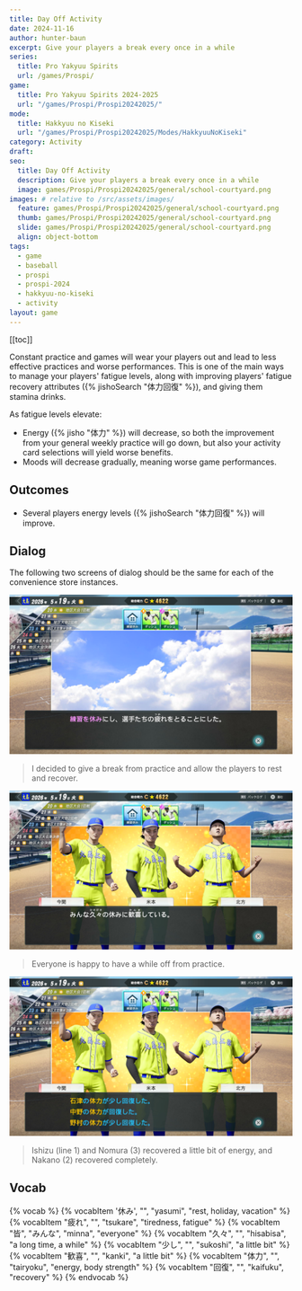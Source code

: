 ```yaml
---
title: Day Off Activity
date: 2024-11-16
author: hunter-baun
excerpt: Give your players a break every once in a while
series:
  title: Pro Yakyuu Spirits
  url: /games/Prospi/
game: 
  title: Pro Yakyuu Spirits 2024-2025
  url: "/games/Prospi/Prospi20242025/"
mode: 
  title: Hakkyuu no Kiseki
  url: "/games/Prospi/Prospi20242025/Modes/HakkyuuNoKiseki"
category: Activity
draft: 
seo:
  title: Day Off Activity
  description: Give your players a break every once in a while
  image: games/Prospi/Prospi20242025/general/school-courtyard.png
images: # relative to /src/assets/images/
  feature: games/Prospi/Prospi20242025/general/school-courtyard.png
  thumb: games/Prospi/Prospi20242025/general/school-courtyard.png
  slide: games/Prospi/Prospi20242025/general/school-courtyard.png
  align: object-bottom
tags:
  - game
  - baseball
  - prospi
  - prospi-2024
  - hakkyuu-no-kiseki
  - activity
layout: game
---
```

[[toc]]
<article class="prose max-w-xl lg:max-w-4xl lg:prose-lg">

Constant practice and games will wear your players out and lead to less effective practices and worse performances. This is one of the main ways to manage your players' fatigue levels, along with improving players' fatigue recovery attributes ({% jishoSearch "体力回復" %}), and giving them stamina drinks.

As fatigue levels elevate:
- Energy ({% jisho "体力" %}) will decrease, so both the improvement from your general weekly practice will go down, but also your activity card selections will yield worse benefits.
- Moods will decrease gradually, meaning worse game performances.

## Outcomes
- Several players energy levels ({% jishoSearch "体力回復" %}) will improve.

## Dialog
The following two screens of dialog should be the same for each of the convenience store instances.

![Giving players the day off](/assets/images/games/Prospi/Prospi20242025/HakkyuNoKiseki/Activities/Day-Off/day-off-dialog-1.png)
> I decided to give a break from practice and allow the players to rest and recover.

![Players are happy](/assets/images/games/Prospi/Prospi20242025/HakkyuNoKiseki/Activities/Day-Off/day-off-dialog-2.png)
> Everyone is happy to have a while off from practice.

![Players recover from fatigue](/assets/images/games/Prospi/Prospi20242025/HakkyuNoKiseki/Activities/Day-Off/day-off-dialog-3.png)
> Ishizu (line 1) and Nomura (3) recovered a little bit of energy, and Nakano (2) recovered completely.

## Vocab
{% vocab %}
  {% vocabItem '休み', "", "yasumi", "rest, holiday, vacation" %}
  {% vocabItem "疲れ", "", "tsukare", "tiredness, fatigue" %}
  {% vocabItem "皆", "みんな", "minna", "everyone" %}
  {% vocabItem "久々", "", "hisabisa", "a long time, a while" %}
  {% vocabItem "少し", "", "sukoshi", "a little bit" %}
  {% vocabItem "歓喜", "", "kanki", "a little bit" %}
  {% vocabItem "体力", "", "tairyoku", "energy, body strength" %}
  {% vocabItem "回復", "", "kaifuku", "recovery" %}
{% endvocab %}


</article>